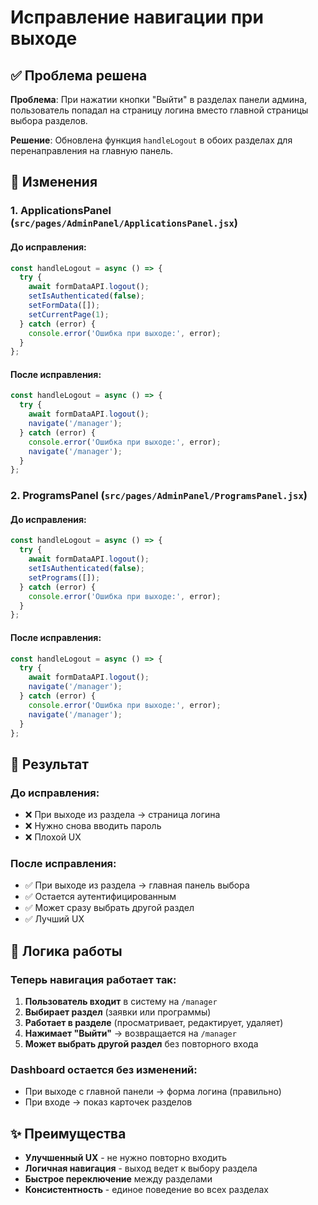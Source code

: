 # Исправление навигации при выходе

## ✅ Проблема решена

**Проблема**: При нажатии кнопки "Выйти" в разделах панели админа, пользователь попадал на страницу логина вместо главной страницы выбора разделов.

**Решение**: Обновлена функция `handleLogout` в обоих разделах для перенаправления на главную панель.

## 🔧 Изменения

### 1. **ApplicationsPanel** (`src/pages/AdminPanel/ApplicationsPanel.jsx`)

#### До исправления:
```javascript
const handleLogout = async () => {
  try {
    await formDataAPI.logout();
    setIsAuthenticated(false);
    setFormData([]);
    setCurrentPage(1);
  } catch (error) {
    console.error('Ошибка при выходе:', error);
  }
};
```

#### После исправления:
```javascript
const handleLogout = async () => {
  try {
    await formDataAPI.logout();
    navigate('/manager');
  } catch (error) {
    console.error('Ошибка при выходе:', error);
    navigate('/manager');
  }
};
```

### 2. **ProgramsPanel** (`src/pages/AdminPanel/ProgramsPanel.jsx`)

#### До исправления:
```javascript
const handleLogout = async () => {
  try {
    await formDataAPI.logout();
    setIsAuthenticated(false);
    setPrograms([]);
  } catch (error) {
    console.error('Ошибка при выходе:', error);
  }
};
```

#### После исправления:
```javascript
const handleLogout = async () => {
  try {
    await formDataAPI.logout();
    navigate('/manager');
  } catch (error) {
    console.error('Ошибка при выходе:', error);
    navigate('/manager');
  }
};
```

## 🎯 Результат

### До исправления:
- ❌ При выходе из раздела → страница логина
- ❌ Нужно снова вводить пароль
- ❌ Плохой UX

### После исправления:
- ✅ При выходе из раздела → главная панель выбора
- ✅ Остается аутентифицированным
- ✅ Может сразу выбрать другой раздел
- ✅ Лучший UX

## 🚀 Логика работы

### Теперь навигация работает так:

1. **Пользователь входит** в систему на `/manager`
2. **Выбирает раздел** (заявки или программы)
3. **Работает в разделе** (просматривает, редактирует, удаляет)
4. **Нажимает "Выйти"** → возвращается на `/manager`
5. **Может выбрать другой раздел** без повторного входа

### Dashboard остается без изменений:
- При выходе с главной панели → форма логина (правильно)
- При входе → показ карточек разделов

## ✨ Преимущества

- **Улучшенный UX** - не нужно повторно входить
- **Логичная навигация** - выход ведет к выбору раздела
- **Быстрое переключение** между разделами
- **Консистентность** - единое поведение во всех разделах
